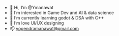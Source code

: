- 👋 Hi, I’m @Ymanawat
- 👀 I’m interested in Game Dev and AI & data science
- 🌱 I’m currently learning godot & DSA with C++
- 💞️ I’m love UI/UX designing
- 📫 yogendramanawat@gmail.com

<!---
Ymanawat/Ymanawat is a ✨ special ✨ repository because its `README.md` (this file) appears on your GitHub profile.
You can click the Preview link to take a look at your changes.
--->
